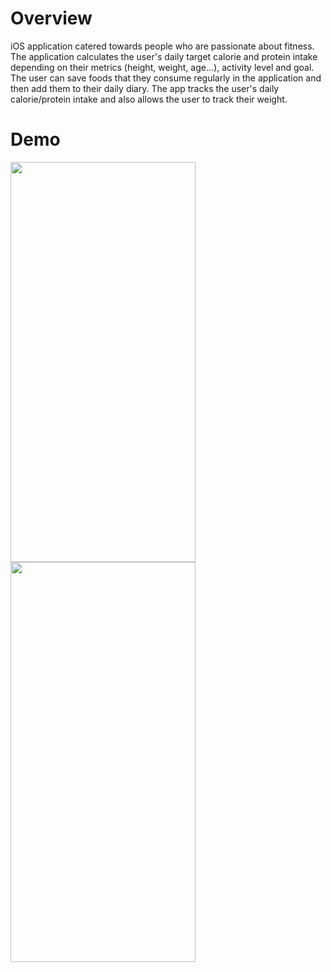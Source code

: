 # Overview
iOS application catered towards people who are passionate about fitness. The application calculates the user's daily target calorie and protein intake depending on their metrics (height, weight, age...), activity level and goal. The user can save foods that they consume regularly in the application and then add them to their daily diary. The app tracks the user's daily calorie/protein intake and also allows the user to track their weight. 

# Demo

<img src="https://user-images.githubusercontent.com/90746623/181309022-33b6cdc0-93cd-4495-a64a-068fe80a988d.gif" width="296" height="640"/>
<img src="https://user-images.githubusercontent.com/90746623/182955646-35ae1839-ca1e-4170-81c8-27954fe8c835.PNG" width="296" height="640"/>


